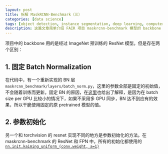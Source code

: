 ```yaml
---
layout: post
title: 拆解 MaskRCNN-Benchmark（三）
categories: [data science]
tags: [object detection, instance segmentation, deep learning, computer vision]
description: 这篇文章简单介绍 FAIR 项目 maskrcnn-benchmark 模型的 backbone 部分。
---
```

项目中的 backbone 用的是经过 ImageNet 预训练的 ResNet 模型。但是存在两个区别：

## 1. 固定 Batch Normalization  
在代码中，有一个重新实现的 BN 层```maskrcnn_benchmark/layers/batch_norm.py```，这里的参数全部是固定的初始值，不会随着训练而更新。固定 BN 的原因，在[这里](https://github.com/facebookresearch/maskrcnn-benchmark/issues/267)也给出了解释，是因为在 batch size per GPU 比较小的情况下，如果不采用多 GPU 同步，BN 达不到应有的效果，所以干脆使用固定的原 pretrained 模型的值。

## 2. 参数初始化
另一个和 torchvision 的 resnet 实现不同的地方是参数初始化的方法。在 maskrcnn-benchmark 的 ResNet 和 FPN 中，所有的初始化都使用的 [```nn.init.kaiming_uniform_(conv.weight, a=1)```](https://pytorch.org/docs/0.3.1/nn.html#torch.nn.init.kaiming_uniform)